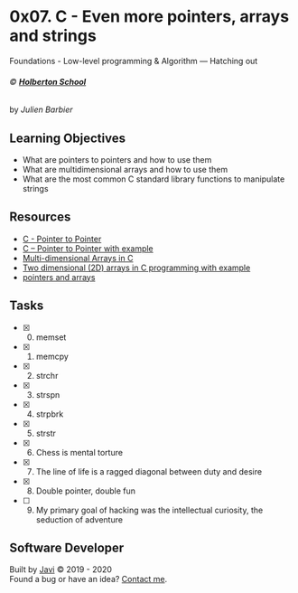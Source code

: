 # 0x07. C - Even more pointers, arrays and strings
Foundations - Low-level programming & Algorithm ― Hatching out

###### :copyright: **[Holberton School](https://www.holbertonschool.com/)**
by _Julien Barbier_

## Learning Objectives
* What are pointers to pointers and how to use them
* What are multidimensional arrays and how to use them
* What are the most common C standard library functions to manipulate strings 

## Resources
* [C - Pointer to Pointer](https://www.tutorialspoint.com/cprogramming/c_pointer_to_pointer.htm)
* [C – Pointer to Pointer with example](https://beginnersbook.com/2014/01/c-pointer-to-pointer/)
* [Multi-dimensional Arrays in C](https://www.tutorialspoint.com/cprogramming/c_multi_dimensional_arrays.htm)
* [Two dimensional (2D) arrays in C programming with example](https://beginnersbook.com/2014/01/2d-arrays-in-c-example/)
* [pointers and arrays](https://intranet.hbtn.io/concepts/60)

## Tasks
* [x] 0. memset
* [x] 1. memcpy
* [x] 2. strchr
* [x] 3. strspn
* [x] 4. strpbrk
* [x] 5. strstr
* [x] 6. Chess is mental torture
* [x] 7. The line of life is a ragged diagonal between duty and desire
* [x] 8. Double pointer, double fun
* [ ] 9. My primary goal of hacking was the intellectual curiosity, the seduction of adventure

## Software Developer
Built by [Javi](https://github.com/javi0b01) :copyright: 2019 - 2020  
Found a bug or have an idea? [Contact me](https://www.linkedin.com/in/javi0b01/).
